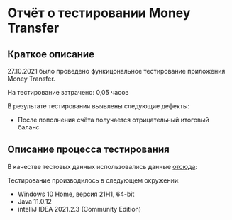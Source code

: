 # Отчёт о тестировании Money Transfer

## Краткое описание

27.10.2021 было проведено функицональное тестирование приложения Money Transfer.

На тестирование затрачено: 0,05 часов

В результате тестирования выявлены следующие дефекты:
* После пополнения счёта получается отрицательный итоговый баланс

## Описание процесса тестирования

В качестве тестовых данных использовались данные [отсюда](https://github.com/netology-code/javaqa-homeworks/blob/master/intro/MERGED.md):

Тестирование производилось в следующем окружении:
* Windows 10 Home, версия 21H1, 64-bit		
* Java 11.0.12
* intelliJ IDEA 2021.2.3 (Community Edition)